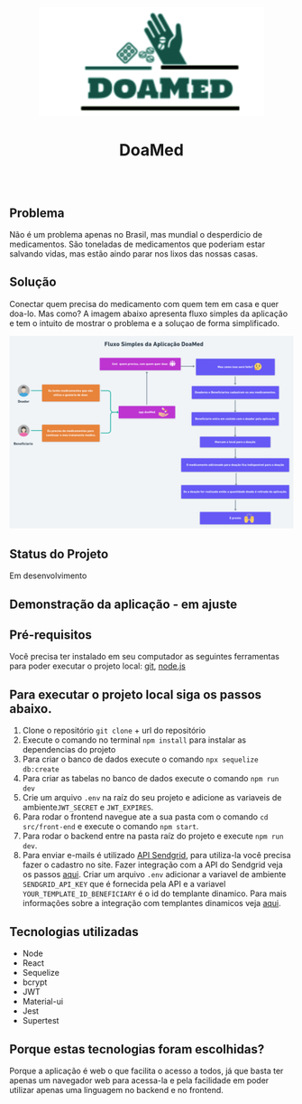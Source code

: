 
<p align="center">
  <a>
    <img width="400" src="logo-doaMed.png">
  </a>
</p>
<h1 align="center">DoaMed</h1>
</br>
</br>

## Problema
Não é um problema apenas no Brasil, mas mundial o desperdicio de medicamentos. São toneladas de medicamentos que poderiam estar salvando vidas, mas estão aindo parar nos lixos das nossas casas.


## Solução
Conectar quem precisa do medicamento com quem tem em casa e quer doa-lo. Mas como?
A imagem abaixo apresenta fluxo simples da aplicação e tem o intuito de mostrar o problema e a soluçao de forma simplificado.

<a>
  <img width="1000" src="fluxo-simples-doaMed.png">
</a>

## Status do Projeto

Em desenvolvimento

## Demonstração da aplicação - em ajuste


## Pré-requisitos
Você precisa ter instalado em seu computador as seguintes ferramentas para poder executar o projeto local: [git](https://git-scm.com/downloads), [node.js](https://nodejs.org/en/download/)


## Para executar o projeto local siga os passos abaixo.

1. Clone o repositório `git clone` + url do repositório
2. Execute o comando no terminal `npm install` para instalar as dependencias do projeto
3. Para criar o banco de dados execute o comando `npx sequelize db:create`
4. Para criar as tabelas no banco de dados execute o comando `npm run dev`
5. Crie um arquivo `.env` na raíz do seu projeto e adicione as variaveis de ambiente`JWT_SECRET` e `JWT_EXPIRES`.
6. Para rodar o frontend navegue ate a sua pasta com o comando `cd src/front-end` e execute o comando `npm start`.
7. Para rodar o backend entre na pasta raíz do projeto e execute `npm run dev`.
8. Para enviar e-mails é utilizado [API Sendgrid](https://sendgrid.com/), para utiliza-la você precisa fazer o cadastro no site. Fazer integração com a API do Sendgrid veja os passos [aqui](https://github.com/sendgrid/sendgrid-nodejs/tree/main/packages/mail). Criar um arquivo `.env` adicionar a variavel de ambiente `SENDGRID_API_KEY` que é fornecida pela API e a variavel `YOUR_TEMPLATE_ID_BENEFICIARY` é o id do templante dinamico. Para mais informações sobre a integração com templantes dinamicos veja [aqui](https://sendgrid.com/docs/api-reference/).

## Tecnologias utilizadas

- Node
- React
- Sequelize
- bcrypt
- JWT
- Material-ui
- Jest
- Supertest

## Porque estas tecnologias foram escolhidas?

Porque a aplicação é web o que facilita o acesso a todos, já que basta ter apenas um navegador web para acessa-la e pela facilidade em poder utilizar apenas uma linguagem no backend e no frontend.
